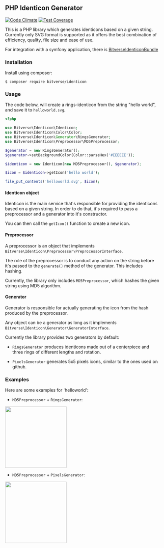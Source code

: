 ## PHP Identicon Generator

[![Code Climate](https://codeclimate.com/github/bitverseio/identicon/badges/gpa.svg)](https://codeclimate.com/github/bitverseio/identicon) [![Test Coverage](https://codeclimate.com/github/bitverseio/identicon/badges/coverage.svg)](https://codeclimate.com/github/bitverseio/identicon/coverage)

This is a PHP library which generates identicons based on a given string.
Currently only SVG format is supported as it offers the best combination of efficiency, quality, file size and ease of use.

For integration with a symfony application, there is [BitverseIdenticonBundle](https://github.com/bitverseio/BitverseIdenticonBundle)

### Installation

Install using composer:

```
$ composer require bitverse/identicon
```

### Usage

The code below, will create a rings-identicon from the string "hello world", and save it to ```helloworld.svg```.

```php
<?php

use Bitverse\Identicon\Identicon;
use Bitverse\Identicon\Color\Color;
use Bitverse\Identicon\Generator\RingsGenerator;
use Bitverse\Identicon\Preprocessor\MD5Preprocessor;

$generator = new RingsGenerator();
$generator->setBackgroundColor(Color::parseHex('#EEEEEE'));

$identicon = new Identicon(new MD5Preprocessor(), $generator);

$icon = $identicon->getIcon('hello world');

file_put_contents('helloworld.svg', $icon);
```

#### Identicon object

Identicon is the main service that's responsible for providing the identicons based on a given string. In order to do that, it's required to pass a preprocessor and a generator into it's constructor.

You can then call the ```getIcon()``` function to create a new icon.

#### Preprocessor

A preprocessor is an object that implements ```Bitverse\Identicon\Preprocessor\PreprocessorInterface```.

The role of the preprocessor is to conduct any action on the string before it's passed to the ```generate()``` method of the generator. This includes hashing.

Currently, the library only includes ```MD5Preprocessor```, which hashes the given string using MD5 algorithm.

#### Generator

Generator is responsible for actually generating the icon from the hash produced by the preprocessor.

Any object can be a generator as long as it implements ```Bitverse\Identicon\Generator\GeneratorInterface```.

Currently the library provides two generators by default:

- ```RingsGenerator``` produces identicons made out of a centerpiece and three rings of different lengths and rotation.

- ```PixelsGenerator``` generates 5x5 pixels icons, similar to the ones used on github.

### Examples

Here are some examples for 'helloworld':

- ```MD5Preprocessor``` + ```RingsGenerator```:

<img src="https://cdn.rawgit.com/bitverseio/identicon/master/docs/icons/md5_rings.svg" width="200" />

- ```MD5Preprocessor``` + ```PixelsGenerator```:

<img src="https://cdn.rawgit.com/bitverseio/identicon/master/docs/icons/md5_pixels.svg" width="200" />
